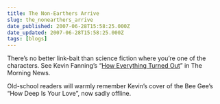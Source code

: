```yaml
---
title: The Non-Earthers Arrive
slug: the_nonearthers_arrive
date_published: 2007-06-28T15:58:25.000Z
date_updated: 2007-06-28T15:58:25.000Z
tags: [blogs]
---
```


There’s no better link-bait than science fiction where you’re one of the characters. See Kevin Fanning’s “[How Everything Turned Out](http://www.themorningnews.org/archives/stories/how_everything_turned_out.php)” in The Morning News.

Old-school readers will warmly remember Kevin’s cover of the Bee Gee’s “How Deep Is Your Love”, now sadly offline.
